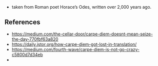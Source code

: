 
- taken from Roman poet Horace’s Odes, written over 2,000 years ago.


## References

- https://medium.com/the-cellar-door/carpe-diem-doesnt-mean-seize-the-day-770fbf63a820
- https://daily.jstor.org/how-carpe-diem-got-lost-in-translation/
- https://medium.com/fourth-wave/carpe-diem-is-not-go-crazy-c5800d7d34eb
- 